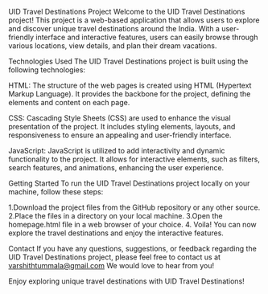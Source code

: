 UID Travel Destinations Project
Welcome to the UID Travel Destinations project! This project is a web-based application that allows users to explore and discover unique travel destinations around the India. With a user-friendly interface and interactive features, users can easily browse through various locations, view details, and plan their dream vacations.

Technologies Used
The UID Travel Destinations project is built using the following technologies:

HTML: The structure of the web pages is created using HTML (Hypertext Markup Language). It provides the backbone for the project, defining the elements and content on each page.

CSS: Cascading Style Sheets (CSS) are used to enhance the visual presentation of the project. It includes styling elements, layouts, and responsiveness to ensure an appealing and user-friendly interface.

JavaScript: JavaScript is utilized to add interactivity and dynamic functionality to the project. It allows for interactive elements, such as filters, search features, and animations, enhancing the user experience.

Getting Started
To run the UID Travel Destinations project locally on your machine, follow these steps:

1.Download the project files from the GitHub repository or any other source.
2.Place the files in a directory on your local machine.
3.Open the homepage.html file in a web browser of your choice.
4. Voila! You can now explore the travel destinations and enjoy the interactive features.

Contact
If you have any questions, suggestions, or feedback regarding the UID Travel Destinations project, please feel free to contact us at varshithtummala@gmail.com We would love to hear from you!

Enjoy exploring unique travel destinations with UID Travel Destinations!
